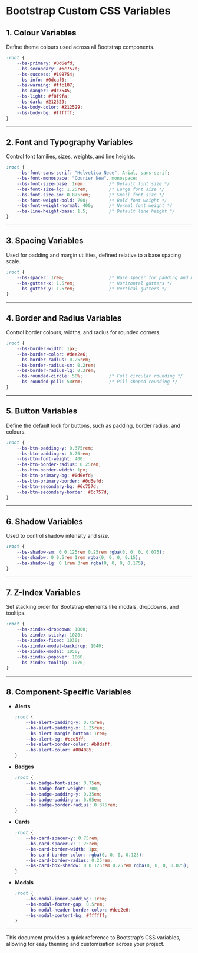 # Bootstrap Custom CSS Variables

## 1. Colour Variables

Define theme colours used across all Bootstrap components.

```css
:root {
    --bs-primary: #0d6efd;
    --bs-secondary: #6c757d;
    --bs-success: #198754;
    --bs-info: #0dcaf0;
    --bs-warning: #ffc107;
    --bs-danger: #dc3545;
    --bs-light: #f8f9fa;
    --bs-dark: #212529;
    --bs-body-color: #212529;
    --bs-body-bg: #ffffff;
}
```

---

## 2. Font and Typography Variables

Control font families, sizes, weights, and line heights.

```css
:root {
    --bs-font-sans-serif: "Helvetica Neue", Arial, sans-serif;
    --bs-font-monospace: "Courier New", monospace;
    --bs-font-size-base: 1rem;         /* Default font size */
    --bs-font-size-lg: 1.25rem;        /* Large font size */
    --bs-font-size-sm: 0.875rem;       /* Small font size */
    --bs-font-weight-bold: 700;        /* Bold font weight */
    --bs-font-weight-normal: 400;      /* Normal font weight */
    --bs-line-height-base: 1.5;        /* Default line height */
}
```

---

## 3. Spacing Variables

Used for padding and margin utilities, defined relative to a base spacing scale.

```css
:root {
    --bs-spacer: 1rem;                 /* Base spacer for padding and margin */
    --bs-gutter-x: 1.5rem;             /* Horizontal gutters */
    --bs-gutter-y: 1.5rem;             /* Vertical gutters */
}
```

---

## 4. Border and Radius Variables

Control border colours, widths, and radius for rounded corners.

```css
:root {
    --bs-border-width: 1px;
    --bs-border-color: #dee2e6;
    --bs-border-radius: 0.25rem;
    --bs-border-radius-sm: 0.2rem;
    --bs-border-radius-lg: 0.3rem;
    --bs-rounded-circle: 50%;          /* Full circular rounding */
    --bs-rounded-pill: 50rem;          /* Pill-shaped rounding */
}
```

---

## 5. Button Variables

Define the default look for buttons, such as padding, border radius, and colours.

```css
:root {
    --bs-btn-padding-y: 0.375rem;
    --bs-btn-padding-x: 0.75rem;
    --bs-btn-font-weight: 400;
    --bs-btn-border-radius: 0.25rem;
    --bs-btn-border-width: 1px;
    --bs-btn-primary-bg: #0d6efd;
    --bs-btn-primary-border: #0d6efd;
    --bs-btn-secondary-bg: #6c757d;
    --bs-btn-secondary-border: #6c757d;
}
```

---

## 6. Shadow Variables

Used to control shadow intensity and size.

```css
:root {
    --bs-shadow-sm: 0 0.125rem 0.25rem rgba(0, 0, 0, 0.075);
    --bs-shadow: 0 0.5rem 1rem rgba(0, 0, 0, 0.15);
    --bs-shadow-lg: 0 1rem 3rem rgba(0, 0, 0, 0.175);
}
```

---

## 7. Z-Index Variables

Set stacking order for Bootstrap elements like modals, dropdowns, and tooltips.

```css
:root {
    --bs-zindex-dropdown: 1000;
    --bs-zindex-sticky: 1020;
    --bs-zindex-fixed: 1030;
    --bs-zindex-modal-backdrop: 1040;
    --bs-zindex-modal: 1050;
    --bs-zindex-popover: 1060;
    --bs-zindex-tooltip: 1070;
}
```

---

## 8. Component-Specific Variables

- **Alerts**
  ```css
  :root {
      --bs-alert-padding-y: 0.75rem;
      --bs-alert-padding-x: 1.25rem;
      --bs-alert-margin-bottom: 1rem;
      --bs-alert-bg: #cce5ff;
      --bs-alert-border-color: #b8daff;
      --bs-alert-color: #004085;
  }
  ```

- **Badges**
  ```css
  :root {
      --bs-badge-font-size: 0.75em;
      --bs-badge-font-weight: 700;
      --bs-badge-padding-y: 0.35em;
      --bs-badge-padding-x: 0.65em;
      --bs-badge-border-radius: 0.375rem;
  }
  ```

- **Cards**
  ```css
  :root {
      --bs-card-spacer-y: 0.75rem;
      --bs-card-spacer-x: 1.25rem;
      --bs-card-border-width: 1px;
      --bs-card-border-color: rgba(0, 0, 0, 0.125);
      --bs-card-border-radius: 0.25rem;
      --bs-card-box-shadow: 0 0.125rem 0.25rem rgba(0, 0, 0, 0.075);
  }
  ```

- **Modals**
  ```css
  :root {
      --bs-modal-inner-padding: 1rem;
      --bs-modal-footer-gap: 0.5rem;
      --bs-modal-header-border-color: #dee2e6;
      --bs-modal-content-bg: #ffffff;
  }
  ```

---

This document provides a quick reference to Bootstrap’s CSS variables, allowing for easy theming and customisation across your project.
